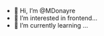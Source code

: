 - 👋 Hi, I’m @MDonayre
- 👀 I’m interested in frontend...
- 🌱 I’m currently learning ...


<!---
MDonayre/MDonayre is a ✨ special ✨ repository because its `README.md` (this file) appears on your GitHub profile.
You can click the Preview link to take a look at your changes.
--->
